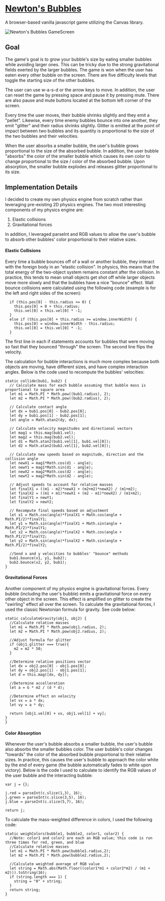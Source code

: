 # [Newton's Bubbles][link]
[link]: https://mikebarile.github.io/Newtons-Bubbles/

A browser-based vanilla javascript game utilizing the Canvas library.

![Newton's Bubbles GameScreen](https://res.cloudinary.com/dsguwnfdw/image/upload/v1479496677/Screen_Shot_2016-11-18_at_11.17.36_AM_faeys7.png)

## Goal

The game's goal is to grow your bubble's size by eating smaller bubbles while avoiding larger ones. This can be tricky due to the strong gravitational fields exerted by the larger bubbles. The game is won when the user has eaten every other bubble on the screen. There are five difficulty levels that toggle the starting size of the other bubbles.

The user can use w-a-s-d or the arrow keys to move. In addition, the user can reset the game by pressing space and pause it by pressing mute. There are also pause and mute buttons located at the bottom left corner of the screen.

Every time the user moves, their bubble shrinks slightly and they emit a "pellet". Likewise, every time enemy bubbles bounce into one another, they emit "glitter" and their radius shrinks slightly. Glitter is emitted at the point of impact between two bubbles and its quantity is proportional to the size of the two bubbles and their velocities.

When the user absorbs a smaller bubble, the user's bubble grows proportional to the size of the absorbed bubble. In addition, the user bubble "absorbs" the color of the smaller bubble which causes its own color to change proportional to the size / color of the absorbed bubble. Upon absorption, the smaller bubble explodes and releases glitter proportional to its size.

## Implementation Details

I decided to create my own physics engine from scratch rather than leveraging pre-existing 2D physics engines. The two most interesting components of my physics engine are:
1) Elastic collisions
2) Gravitational forces

In addition, I leveraged parseInt and RGB values to allow the user's bubble to absorb other bubbles' color proportional to their relative sizes.

#### Elastic Collisions

Every time a bubble bounces off of a wall or another bubble, they interact with the foreign body in an "elastic collision". In physics, this means that the total energy of the two-object system remains constant after the collision. In practice, this tends to mean small objects get shot off while larger objects move more slowly and that the bubbles have a nice "bounce" effect. Wall bounce collisions were calculated using the following code (example is for the left and right sides of the screen):

```
  if (this.pos[0] - this.radius <= 0) {
    this.pos[0] = 0 + this.radius;
    this.vel[0] = this.vel[0] * -1;
  }
  else if (this.pos[0] + this.radius >= window.innerWidth) {
    this.pos[0] = window.innerWidth - this.radius;
    this.vel[0] = this.vel[0] * -1;
  }
```

The first line in each if statements accounts for bubbles that were moving so fast that they bounced "through" the screen. The second line flips the velocity.

The calculation for bubble interactions is much more complex because both objects are moving, have different sizes, and have complex interaction angles. Below is the code used to recompute the bubbles' velocities:

```
static collide(bub1, bub2) {
  // Calculate mass for each bubble assuming that bubble mass is proportional to square area
  let m1 = Math.PI * Math.pow((bub1.radius), 2);
  let m2 = Math.PI * Math.pow((bub2.radius), 2);

  // Calculate contact angle
  let dx = bub1.pos[0] - bub2.pos[0];
  let dy = bub1.pos[1] - bub2.pos[1];
  let angle = Math.atan2(dy, dx);

  // Calculate velocity magnitudes and directional vectors
  let mag1 = this.mag(bub1.vel);
  let mag2 = this.mag(bub2.vel);
  let d1 = Math.atan2(bub1.vel[1], bub1.vel[0]);
  let d2 = Math.atan2(bub2.vel[1], bub2.vel[0]);

  // Calculate new speeds based on magnitude, direction and the collision angle
  let newX1 = mag1*Math.cos(d1 - angle);
  let newY1 = mag1*Math.sin(d1 - angle);
  let newX2 = mag2*Math.cos(d2 - angle);
  let newY2 = mag2*Math.sin(d2 - angle);

  // Adjust speeds to account for relative masses
  let finalX1 = ((m1 - m2)*newX1 + (m2+m2)*newX2) / (m1+m2);
  let finalX2 = ((m1 + m1)*newX1 + (m2 - m1)*newX2) / (m1+m2);
  let finalY1 = newY1;
  let finalY2 = newY2;

  // Recompute final speeds based on adjustment
  let x1 = Math.cos(angle)*finalX1 + Math.cos(angle + Math.PI/2)*finalY1;
  let y1 = Math.sin(angle)*finalX1 + Math.sin(angle + Math.PI/2)*finalY1;
  let x2 = Math.cos(angle)*finalX2 + Math.cos(angle + Math.PI/2)*finalY2;
  let y2 = Math.sin(angle)*finalX2 + Math.sin(angle + Math.PI/2)*finalY2;

  //Send x and y velocities to bubbles' "bounce" methods
  bub1.bounce(x1, y1, bub2);
  bub2.bounce(x2, y2, bub1);
}
```

#### Gravitational Forces

Another component of my physics engine is gravitational forces. Every bubble (including the user's bubble) emits a gravitational force on every other object in the screen. This effect is amplified on glitter to create the "swirling" effect all over the screen. To calculate the gravitational forces, I used the classic Newtonian formula for gravity. See code below:

```
static calculateGravity(obj1, obj2) {
  //Calculate relative masses
  let m1 = Math.PI * Math.pow(obj1.radius, 2);
  let m2 = Math.PI * Math.pow(obj2.radius, 2);

  //Adjust formula for glitter
  if (obj1.glitter === true){
    m2 = m2 * 50;
  }

  //Determine relative positions vector
  let dx = obj2.pos[0] - obj1.pos[0];
  let dy = obj2.pos[1] - obj1.pos[1];
  let d = this.mag([dx, dy]);

  //Determine accelleration
  let a = G * m2 / (d * d);

  //Determine effect on velocity
  let vx = a * dx;
  let vy = a * dy;

  return [obj1.vel[0] + vx, obj1.vel[1] + vy];
}
}
```

#### Color Absorption

Whenever the user's bubble absorbs a smaller bubble, the user's bubble also absorbs the smaller bubbles color. The user bubble's color changes "towards" the color of the absorbed bubble proportional to their relative sizes. In practice, this causes the user's bubble to approach the color white by the end of every game (the bubble automatically fades to white upon victory). Below is the code I used to calculate to identify the RGB values of the user bubble and the interacting bubble:

```
var j = {};

j.red = parseInt(c.slice(1,3), 16);
j.green = parseInt(c.slice(3,5), 16);
j.blue = parseInt(c.slice(5,7), 16);

return j;
```

To calculate the mass-weighted difference in colors, I used the following code:

```
static weighColors(bubble1, bubble2, color1, color2) {
  //Note: color1 and color2 are each an RGB value; this code is run three times for red, green, and blue
  //Calculate relative masses
  let m1 = Math.PI * Math.pow(bubble1.radius,2);
  let m2 = Math.PI * Math.pow(bubble2.radius,2);

  //Calculate weighted average of RGB value
  let string = Math.abs(Math.floor((color1*m1 + color2*m2) / (m1 + m2))).toString(16);
  if (string.length === 1) {
    string = "0" + string;
  }
  return string;
}
```
